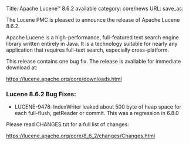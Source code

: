 Title: Apache Lucene™ 8.6.2 available
category: core/news
URL:
save_as:

The Lucene PMC is pleased to announce the release of Apache Lucene 8.6.2.

Apache Lucene is a high-performance, full-featured text search engine library written entirely in Java. It is a technology suitable for nearly any application that requires full-text search, especially cross-platform.

This release contains one bug fix. The release is available for immediate download at:

  <https://lucene.apache.org/core/downloads.html>

### Lucene 8.6.2 Bug Fixes:

 * LUCENE-9478: IndexWriter leaked about 500 byte of heap space for each full-flush, getReader or commit. This was a regression in 6.8.0

Please read CHANGES.txt for a full list of changes:

  <https://lucene.apache.org/core/8_6_2/changes/Changes.html>